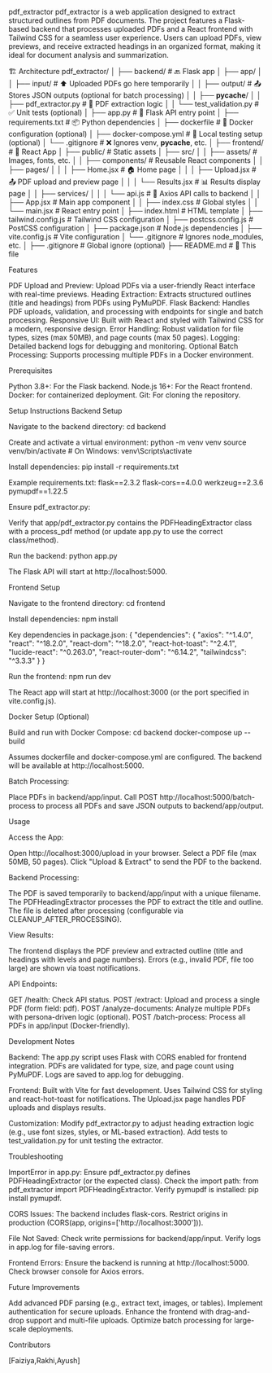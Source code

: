 pdf_extractor
pdf_extractor is a web application designed to extract structured outlines from PDF documents. The project features a Flask-based backend that processes uploaded PDFs and a React frontend with Tailwind CSS for a seamless user experience. Users can upload PDFs, view previews, and receive extracted headings in an organized format, making it ideal for document analysis and summarization.

🏗️ Architecture
pdf_extractor/
│
├── backend/                        # 🔙 Flask app
│   ├── app/
│   │   ├── input/                 # ⬆ Uploaded PDFs go here temporarily
│   │   ├── output/                # 📤 Stores JSON outputs (optional for batch processing)
│   │   ├── __pycache__/
│   │   ├── pdf_extractor.py       # 🧠 PDF extraction logic
│   │   └── test_validation.py     # ✅ Unit tests (optional)
│   ├── app.py                     # 🚀 Flask API entry point
│   ├── requirements.txt           # 📦 Python dependencies
│   ├── dockerfile                 # 🐳 Docker configuration (optional)
│   ├── docker-compose.yml         # 🐳 Local testing setup (optional)
│   └── .gitignore                 # ❌ Ignores venv, __pycache__, etc.
│
├── frontend/                      # 🎨 React App
│   ├── public/                    # Static assets
│   ├── src/
│   │   ├── assets/                # Images, fonts, etc.
│   │   ├── components/            # Reusable React components
│   │   ├── pages/
│   │   │   ├── Home.jsx           # 🏠 Home page
│   │   │   ├── Upload.jsx         # 📤 PDF upload and preview page
│   │   │   └── Results.jsx        # 📊 Results display page
│   │   ├── services/
│   │   │   └── api.js             # 🔌 Axios API calls to backend
│   │   ├── App.jsx                # Main app component
│   │   ├── index.css              # Global styles
│   │   └── main.jsx              # React entry point
│   ├── index.html                 # HTML template
│   ├── tailwind.config.js         # Tailwind CSS configuration
│   ├── postcss.config.js          # PostCSS configuration
│   ├── package.json               # Node.js dependencies
│   ├── vite.config.js             # Vite configuration
│   └── .gitignore                 # Ignores node_modules, etc.
│
├── .gitignore                     # Global ignore (optional)
├── README.md                      # 📘 This file

Features

PDF Upload and Preview: Upload PDFs via a user-friendly React interface with real-time previews.
Heading Extraction: Extracts structured outlines (title and headings) from PDFs using PyMuPDF.
Flask Backend: Handles PDF uploads, validation, and processing with endpoints for single and batch processing.
Responsive UI: Built with React and styled with Tailwind CSS for a modern, responsive design.
Error Handling: Robust validation for file types, sizes (max 50MB), and page counts (max 50 pages).
Logging: Detailed backend logs for debugging and monitoring.
Optional Batch Processing: Supports processing multiple PDFs in a Docker environment.

Prerequisites

Python 3.8+: For the Flask backend.
Node.js 16+: For the React frontend.
Docker: for containerized deployment.
Git: For cloning the repository.

Setup Instructions
Backend Setup

Navigate to the backend directory:
cd backend


Create and activate a virtual environment:
python -m venv venv
source venv/bin/activate  # On Windows: venv\Scripts\activate


Install dependencies:
pip install -r requirements.txt

Example requirements.txt:
flask==2.3.2
flask-cors==4.0.0
werkzeug==2.3.6
pymupdf==1.22.5


Ensure pdf_extractor.py:

Verify that app/pdf_extractor.py contains the PDFHeadingExtractor class with a process_pdf method (or update app.py to use the correct class/method).


Run the backend:
python app.py


The Flask API will start at http://localhost:5000.




Frontend Setup

Navigate to the frontend directory:
cd frontend


Install dependencies:
npm install

Key dependencies in package.json:
{
  "dependencies": {
    "axios": "^1.4.0",
    "react": "^18.2.0",
    "react-dom": "^18.2.0",
    "react-hot-toast": "^2.4.1",
    "lucide-react": "^0.263.0",
    "react-router-dom": "^6.14.2",
    "tailwindcss": "^3.3.3"
  }
}


Run the frontend:
npm run dev


The React app will start at http://localhost:3000 (or the port specified in vite.config.js).



Docker Setup (Optional)

Build and run with Docker Compose:
cd backend
docker-compose up --build


Assumes dockerfile and docker-compose.yml are configured.
The backend will be available at http://localhost:5000.


Batch Processing:

Place PDFs in backend/app/input.
Call POST http://localhost:5000/batch-process to process all PDFs and save JSON outputs to backend/app/output.



Usage

Access the App:

Open http://localhost:3000/upload in your browser.
Select a PDF file (max 50MB, 50 pages).
Click "Upload & Extract" to send the PDF to the backend.


Backend Processing:

The PDF is saved temporarily to backend/app/input with a unique filename.
The PDFHeadingExtractor processes the PDF to extract the title and outline.
The file is deleted after processing (configurable via CLEANUP_AFTER_PROCESSING).


View Results:

The frontend displays the PDF preview and extracted outline (title and headings with levels and page numbers).
Errors (e.g., invalid PDF, file too large) are shown via toast notifications.


API Endpoints:

GET /health: Check API status.
POST /extract: Upload and process a single PDF (form field: pdf).
POST /analyze-documents: Analyze multiple PDFs with persona-driven logic (optional).
POST /batch-process: Process all PDFs in app/input (Docker-friendly).



Development Notes

Backend:
The app.py script uses Flask with CORS enabled for frontend integration.
PDFs are validated for type, size, and page count using PyMuPDF.
Logs are saved to app.log for debugging.


Frontend:
Built with Vite for fast development.
Uses Tailwind CSS for styling and react-hot-toast for notifications.
The Upload.jsx page handles PDF uploads and displays results.


Customization:
Modify pdf_extractor.py to adjust heading extraction logic (e.g., use font sizes, styles, or ML-based extraction).
Add tests to test_validation.py for unit testing the extractor.



Troubleshooting

ImportError in app.py:
Ensure pdf_extractor.py defines PDFHeadingExtractor (or the expected class).
Check the import path: from pdf_extractor import PDFHeadingExtractor.
Verify pymupdf is installed: pip install pymupdf.


CORS Issues:
The backend includes flask-cors. Restrict origins in production (CORS(app, origins=['http://localhost:3000'])).


File Not Saved:
Check write permissions for backend/app/input.
Verify logs in app.log for file-saving errors.


Frontend Errors:
Ensure the backend is running at http://localhost:5000.
Check browser console for Axios errors.



Future Improvements

Add advanced PDF parsing (e.g., extract text, images, or tables).
Implement authentication for secure uploads.
Enhance the frontend with drag-and-drop support and multi-file uploads.
Optimize batch processing for large-scale deployments.

Contributors

[Faiziya,Rakhi,Ayush]

